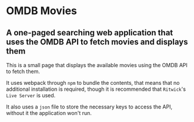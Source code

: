# OMDB Movies

## A one-paged searching web application that uses the OMDB API to fetch movies and displays them

This is a small page that displays the available movies using the OMDB API to fetch them.

It uses webpack through `npm` to bundle the contents, that means that no additional installation is required, though it is recommended that `Ritwick`'s `Live Server` is used.

It also uses a `json` file to store the necessary keys to access the API, without it the application won't run.
